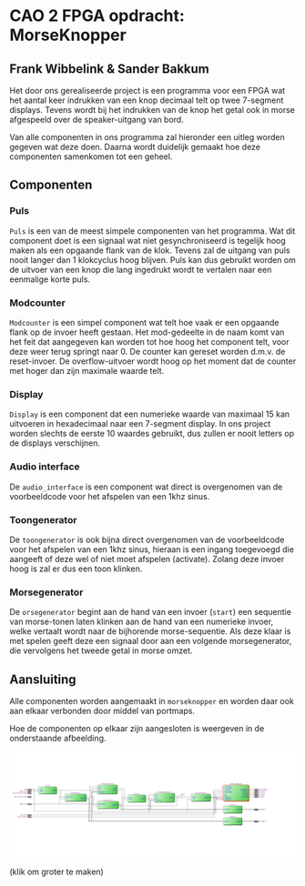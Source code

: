 # CAO 2 FPGA opdracht: MorseKnopper
## Frank Wibbelink & Sander Bakkum

Het door ons gerealiseerde project is een programma voor een FPGA wat het aantal keer indrukken van 
een knop decimaal telt op twee 7-segment displays. Tevens wordt bij het indrukken van de knop het
getal ook in morse afgespeeld over de speaker-uitgang van bord.

Van alle componenten in ons programma zal hieronder een uitleg worden gegeven wat deze doen. Daarna
wordt duidelijk gemaakt hoe deze componenten samenkomen tot een geheel.

## Componenten

### Puls

`Puls` is een van de meest simpele componenten van het programma. Wat dit component doet is een
signaal wat niet gesynchroniseerd is tegelijk hoog maken als een opgaande flank van de klok. Tevens
zal de uitgang van puls nooit langer dan 1 klokcyclus hoog blijven. Puls kan dus gebruikt worden om
de uitvoer van een knop die lang ingedrukt wordt te vertalen naar een eenmalige korte puls.

### Modcounter

`Modcounter` is een simpel component wat telt hoe vaak er een opgaande flank op de invoer heeft
gestaan. Het mod-gedeelte in de naam komt van het feit dat aangegeven kan worden tot hoe hoog het 
component telt, voor deze weer terug springt naar 0. De counter kan gereset worden d.m.v. de 
reset-invoer. De overflow-uitvoer wordt hoog op het moment dat de counter met hoger dan zijn
maximale waarde telt.

### Display

`Display` is een component dat een numerieke waarde van maximaal 15 kan uitvoeren in hexadecimaal naar 
een 7-segment display. In ons project worden slechts de eerste 10 waardes gebruikt, dus zullen er
nooit letters op de displays verschijnen.

### Audio interface

De `audio_interface` is een component wat direct is overgenomen van de voorbeeldcode voor het afspelen
van een 1khz sinus. 

### Toongenerator

De `toongenerator` is ook bijna direct overgenomen van de voorbeeldcode voor het afspelen van een 1khz
sinus, hieraan is een ingang toegevoegd die aangeeft of deze wel of niet moet afspelen (activate).
Zolang deze invoer hoog is zal er dus een toon klinken.

### Morsegenerator

De `orsegenerator` begint aan de hand van een invoer (`start`) een sequentie van morse-tonen laten
klinken aan de hand van een numerieke invoer, welke vertaalt wordt naar de bijhorende
morse-sequentie. Als deze klaar is met spelen geeft deze een signaal door aan een volgende
morsegenerator, die vervolgens het tweede getal in morse omzet.

## Aansluiting

Alle componenten worden aangemaakt in `morseknopper` en worden daar ook aan elkaar verbonden door
middel van portmaps.

Hoe de componenten op elkaar zijn aangesloten is weergeven in de onderstaande afbeelding.

[![Schematic overview](./overview_thumb.png)](./overview.png)

(klik om groter te maken)